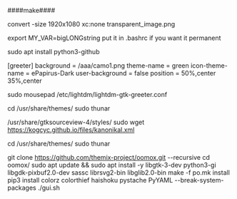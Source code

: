 ####make####

convert -size 1920x1080 xc:none transparent_image.png

export MY_VAR=bigLONGstring
put it in .bashrc if you want it permanent

sudo apt install python3-github

[greeter]
background = /aaa/camo1.png
theme-name = green
icon-theme-name = ePapirus-Dark
user-background = false
position = 50%,center 35%,center

sudo mousepad /etc/lightdm/lightdm-gtk-greeter.conf

cd /usr/share/themes/
sudo thunar

/usr/share/gtksourceview-4/styles/
sudo wget https://kogcyc.github.io/files/kanonikal.xml

cd /usr/share/themes/
sudo thunar


git clone https://github.com/themix-project/oomox.git --recursive
cd oomox/
sudo apt update && sudo apt install -y libgtk-3-dev python3-gi libgdk-pixbuf2.0-dev sassc librsvg2-bin libglib2.0-bin
make -f po.mk install
pip3 install colorz colorthief haishoku pystache PyYAML --break-system-packages
./gui.sh 
